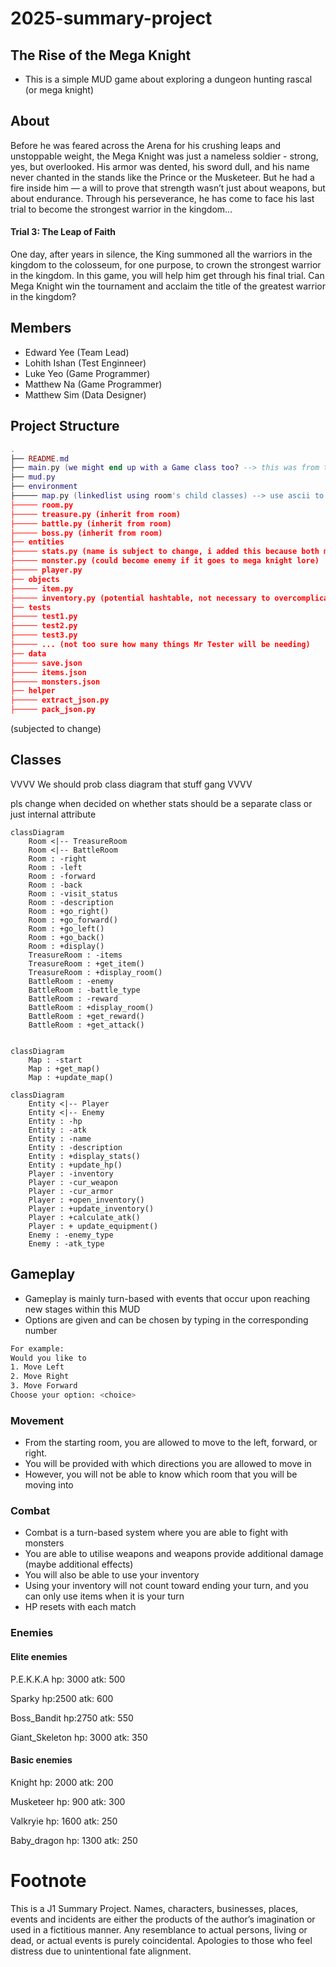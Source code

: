# 2025-summary-project
## The Rise of the Mega Knight 
- This is a simple MUD game about exploring a dungeon hunting rascal (or mega knight) 

## About
Before he was feared across the Arena for his crushing leaps and unstoppable weight, the Mega Knight was just a nameless soldier - strong, yes, but overlooked. His armor was dented, his sword dull, and his name never chanted in the stands like the Prince or the Musketeer. But he had a fire inside him — a will to prove that strength wasn’t just about weapons, but about endurance. Through his perseverance, he has come to face his last trial to become the strongest warrior in the kingdom… 

 #### Trial 3: The Leap of Faith 
 One day, after years in silence, the King summoned all the warriors in the kingdom to the colosseum, for one purpose, to crown the strongest warrior in the kingdom.
In this game, you will help him get through his final trial. Can Mega Knight win the tournament and acclaim the title of the greatest warrior in the kingdom?

## Members

- Edward Yee (Team Lead)
- Lohith Ishan (Test Enginneer)
- Luke Yeo (Game Programmer)
- Matthew Na (Game Programmer)
- Matthew Sim (Data Designer)

## Project Structure

```lua
.
├── README.md
├── main.py (we might end up with a Game class too? --> this was from the template so see how)
├── mud.py
├── environment
├───── map.py (linkedlist using room's child classes) --> use ascii to show which room player is at (use a 2d array and hardcode the entire map, find exact cooridinates and display on map)
├───── room.py
├───── treasure.py (inherit from room)
├───── battle.py (inherit from room)
├───── boss.py (inherit from room)
├── entities
├───── stats.py (name is subject to change, i added this because both monster and player have stats(id assume) --> inheritance, maybe polymorphic method actions() also?)
├───── monster.py (could become enemy if it goes to mega knight lore)
├───── player.py 
├── objects
├───── item.py
├───── inventory.py (potential hashtable, not necessary to overcomplicate though)
├── tests
├───── test1.py
├───── test2.py
├───── test3.py 
├───── ... (not too sure how many things Mr Tester will be needing)
├── data
├───── save.json
├───── items.json
├───── monsters.json 
├── helper
├───── extract_json.py
├───── pack_json.py 
```
(subjected to change)

## Classes 

VVVV We should prob class diagram that stuff gang VVVV

pls change when decided on whether stats should be a separate class or just internal attribute
```mermaid
classDiagram
    Room <|-- TreasureRoom
    Room <|-- BattleRoom
    Room : -right
    Room : -left
    Room : -forward
    Room : -back
    Room : -visit_status
    Room : -description
    Room : +go_right()
    Room : +go_forward()
    Room : +go_left()
    Room : +go_back()
    Room : +display()
    TreasureRoom : -items
    TreasureRoom : +get_item()
    TreasureRoom : +display_room()
    BattleRoom : -enemy
    BattleRoom : -battle_type
    BattleRoom : -reward
    BattleRoom : +display_room()
    BattleRoom : +get_reward()
    BattleRoom : +get_attack()
    
```
```mermaid
classDiagram
    Map : -start
    Map : +get_map()
    Map : +update_map()
```
```mermaid
classDiagram
    Entity <|-- Player
    Entity <|-- Enemy
    Entity : -hp
    Entity : -atk
    Entity : -name
    Entity : -description
    Entity : +display_stats()
    Entity : +update_hp()
    Player : -inventory
    Player : -cur_weapon
    Player : -cur_armor
    Player : +open_inventory()
    Player : +update_inventory()
    Player : +calculate_atk()
    Player : + update_equipment()
    Enemy : -enemy_type
    Enemy : -atk_type
```

## Gameplay

- Gameplay is mainly turn-based with events that occur upon reaching new stages within this MUD
- Options are given and can be chosen by typing in the corresponding number

```bash
For example:
Would you like to
1. Move Left
2. Move Right
3. Move Forward
Choose your option: <choice>
```

### Movement

- From the starting room, you are allowed to move to the left, forward, or right.
- You will be provided with which directions you are allowed to move in
- However, you will not be able to know which room that you will be moving into

### Combat

- Combat is a turn-based system where you are able to fight with monsters
- You are able to utilise weapons and weapons provide additional damage (maybe additional effects)
- You will also be able to use your inventory
- Using your inventory will not count toward ending your turn, and you can only use items when it is your turn
- HP resets with each match 

### Enemies
#### Elite enemies 
P.E.K.K.A
hp: 3000
atk: 500 

Sparky 
hp:2500
atk: 600

Boss_Bandit 
hp:2750
atk: 550 

Giant_Skeleton 
hp: 3000
atk: 350 

#### Basic enemies 
Knight 
hp: 2000 
atk: 200

Musketeer 
hp: 900
atk: 300

Valkryie 
hp: 1600
atk: 250

Baby_dragon 
hp: 1300
atk: 250



# Footnote

This is a J1 Summary Project. Names, characters, businesses, places, events and incidents are either the products of the author’s imagination or used in a fictitious manner. Any resemblance to actual persons, living or dead, or actual events is purely coincidental. Apologies to those who feel distress due to unintentional fate alignment.
